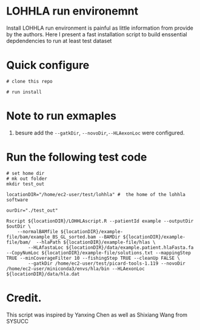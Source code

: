 # LOHHLA run environemnt 
Install LOHHLA run environment is painful as little information from provide by the authors. Here I present a fast installation script to build enssential depdendencies to run at least test dataset 

# Quick configure 
```
# clone this repo

# run install

```


# Note to run exmaples 

1. besure add the `--gatkDir`, `--novoDir`,`--HLAexonLoc` were configured. 

# Run the following test code 

```shell 
# set home dir 
# mk out folder 
mkdir test_out

locationDIR="/home/ec2-user/test/lohhla" #  the home of the lohhla software

ourDir="./test_out"

Rscript ${locationDIR}/LOHHLAscript.R --patientId example --outputDir $outDir \
	--normalBAMfile ${locationDIR}/example-file/bam/example_BS_GL_sorted.bam --BAMDir ${locationDIR}/example-file/bam/  --hlaPath ${locationDIR}/example-file/hlas \
        --HLAfastaLoc ${locationDIR}/data/example.patient.hlaFasta.fa --CopyNumLoc ${locationDIR}/example-file/solutions.txt --mappingStep TRUE --minCoverageFilter 10 --fishingStep TRUE --cleanUp FALSE \
        --gatkDir /home/ec2-user/test/picard-tools-1.119 --novoDir /home/ec2-user/miniconda3/envs/hla/bin --HLAexonLoc ${locationDIR}/data/hla.dat
```

# Credit. 
This script was inspired by Yanxing Chen as well as Shixiang Wang from SYSUCC
